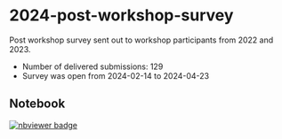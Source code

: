 # 2024-post-workshop-survey

Post workshop survey sent out to workshop participants from 2022 and 2023.

- Number of delivered submissions: 129
- Survey was open from 2024-02-14 to 2024-04-23


## Notebook

[![nbviewer badge](https://img.shields.io/badge/view%20on-nbviewer-brightgreen.svg)](https://nbviewer.org/github/coderefinery/2024-post-workshop-survey/blob/main/survey.ipynb)
